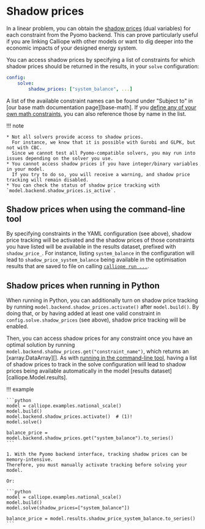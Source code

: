 # Shadow prices

In a linear problem, you can obtain the [shadow prices](https://en.wikipedia.org/wiki/Shadow_price) (dual variables) for each constraint from the Pyomo backend.
This can prove particularly useful if you are linking Calliope with other models or want to dig deeper into the economic impacts of your designed energy system.

You can access shadow prices by specifying a list of constraints for which shadow prices should be returned in the results, in your `solve` configuration:

```yaml
config:
    solve:
        shadow_prices: ["system_balance", ...]
```

A list of the available constraint names can be found under "Subject to" in [our base math documentation page][base-math].
If you [define any of your own math constraints](../user_defined_math/components.md#constraints), you can also reference those by name in the list.

!!! note

    * Not all solvers provide access to shadow prices.
      For instance, we know that it is possible with Gurobi and GLPK, but not with CBC.
      Since we cannot test all Pyomo-compatible solvers, you may run into issues depending on the solver you use.
    * You cannot access shadow prices if you have integer/binary variables in your model.
      If you try to do so, you will receive a warning, and shadow price tracking will remain disabled.
    * You can check the status of shadow price tracking with `model.backend.shadow_prices.is_active`.

## Shadow prices when using the command-line tool

By specifying constraints in the YAML configuration (see above), shadow price tracking will be activated and the shadow prices of those constraints you have listed will be available in the results dataset, prefixed with `shadow_price_`.
For instance, listing `system_balance` in the configuration will lead to `shadow_price_system_balance` being available in the optimisation results that are saved to file on calling [`calliope run ...`](../running.md#running-with-the-command-line-tool).

## Shadow prices when running in Python

When running in Python, you can additionally turn on shadow price tracking by running `model.backend.shadow_prices.activate()` after `model.build()`.
By doing that, or by having added at least one valid constraint in `config.solve.shadow_prices` (see above), shadow price tracking will be enabled.

Then, you can access shadow prices for any constraint once you have an optimal solution by running `model.backend.shadow_prices.get("constraint_name")`, which returns an [xarray.DataArray][].
As with [running in the command-line tool](#shadow-prices-when-using-the-command-line-tool), having a list of shadow prices to track in the solve configuration will lead to shadow prices being available automatically in the model [results dataset][calliope.Model.results].

!!! example

    ```python
    model = calliope.examples.national_scale()
    model.build()
    model.backend.shadow_prices.activate()  # (1)!
    model.solve()

    balance_price = model.backend.shadow_prices.get("system_balance").to_series()
    ```

    1. With the Pyomo backend interface, tracking shadow prices can be memory-intensive.
    Therefore, you must manually activate tracking before solving your model.

    Or:

    ```python
    model = calliope.examples.national_scale()
    model.build()
    model.solve(shadow_prices=["system_balance"])

    balance_price = model.results.shadow_price_system_balance.to_series()
    ```
